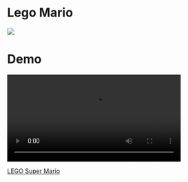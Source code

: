 # Lego Mario

![](/img/lego_mario_bar.png)


# Demo
<video width=80% src="/video/legomario.MP4" controls="controls"></video>


[LEGO Super Mario](https://scratch-beta.codelab.club/?sb3url=https://adapter.codelab.club/sb3/lego-mario.sb3)